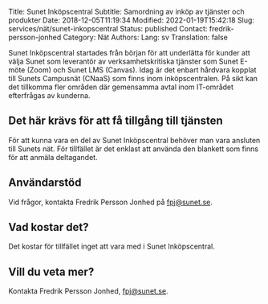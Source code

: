 Title: Sunet Inköpscentral
Subtitle: Samordning av inköp av tjänster och produkter
Date: 2018-12-05T11:19:34
Modified: 2022-01-19T15:42:18
Slug: services/nät/sunet-inkopscentral
Status: published
Contact: fredrik-persson-jonhed
Category: Nät
Authors: 
Lang: sv
Translation: false

Sunet Inköpscentral startades från början för att underlätta för kunder att välja Sunet som leverantör av verksamhetskritiska tjänster som Sunet E-möte (Zoom) och Sunet LMS (Canvas). Idag är det enbart hårdvara kopplat till Sunets Campusnät (CNaaS) som finns inom inköpscentralen. På sikt kan det tillkomma fler områden där gemensamma avtal inom IT-området efterfrågas av kunderna.


Det här krävs för att få tillgång till tjänsten
-----------------------------------------------


För att kunna vara en del av Sunet Inköpscentral behöver man vara ansluten till Sunets nät. För tillfället är det enklast att använda den blankett som finns för att anmäla deltagandet.


Användarstöd
------------


Vid frågor, kontakta Fredrik Persson Jonhed på [fpj@sunet.se](mailto:fpj@sunet.se).


Vad kostar det?
---------------


Det kostar för tillfället inget att vara med i Sunet Inköpscentral.


Vill du veta mer?
-----------------


Kontakta Fredrik Persson Jonhed, [fpj@sunet.se](mailto:fpj@sunet.se).



